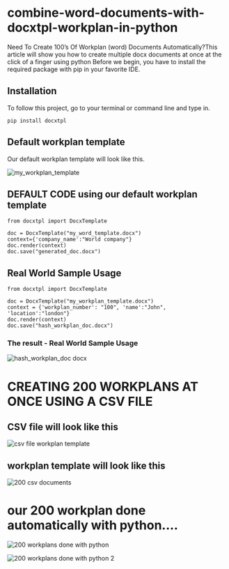 # combine-word-documents-with-docxtpl-workplan-in-python
Need To Create 100’s Of Workplan (word) Documents Automatically?This article will show you how to create multiple docx documents at once at the click of a finger using python Before we begin, you have to install the required package with pip in your favorite IDE.

## Installation

To follow this project, go to your terminal or command line and type in.

```python3
pip install docxtpl
```
##  Default workplan template

Our default workplan template will look like this.
  

![my_workplan_template](https://user-images.githubusercontent.com/22924800/195295668-7a172b9d-8694-43e8-9c9f-aee0dc6ac87a.png)

## DEFAULT CODE using our default workplan template

```
from docxtpl import DocxTemplate

doc = DocxTemplate("my_word_template.docx")
context={'company_name':"World company"}
doc.render(context)
doc.save("generated_doc.docx")
```

## Real World Sample Usage 

```
from docxtpl import DocxTemplate

doc = DocxTemplate("my_workplan_template.docx")
context = {'workplan_number': "100", 'name':"John", 'location':"london"}
doc.render(context)
doc.save("hash_workplan_doc.docx")
```

### The result - Real World Sample Usage

![hash_workplan_doc docx](https://user-images.githubusercontent.com/22924800/195303101-618ff424-89b5-4322-90d8-dbdbaac013db.png)


# CREATING 200 WORKPLANS AT ONCE USING A CSV FILE

## CSV file will look like this
![csv file workplan template](https://user-images.githubusercontent.com/22924800/195306289-7974a53b-bca9-4b11-afa7-56abb60a21d4.png)


## workplan template will look like this
![200 csv documents](https://user-images.githubusercontent.com/22924800/195309098-36a14f34-88bf-4286-99dd-aa9e5a78e267.png)

# our 200 workplan done automatically with python….

![200 workplans done with python](https://user-images.githubusercontent.com/22924800/195309475-0c86d8a9-5251-4b00-b3c2-9c9025af56a5.png)


![200 workplans done with python 2](https://user-images.githubusercontent.com/22924800/195309545-0b6daef4-d871-44b6-af40-4ab856a2a0d2.png)




